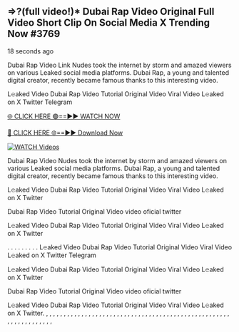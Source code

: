 ## =>?(full video!)* Dubai Rap Video Original Full Video Short Clip On Social Media X Trending Now #3769

18 seconds ago

Dubai Rap Video Link Nudes took the internet by storm and amazed viewers on various Leaked social media platforms. Dubai Rap, a young and talented digital creator, recently became famous thanks to this interesting video.

L𝚎aked Video Dubai Rap Video Tutorial Original Video Viral Video L𝚎aked on X Twitter Telegram

[🌐 CLICK HERE 🟢==►► WATCH NOW](https://dekho-ki-hoy-07-2k25.blogspot.com/2025/01/viral-on.html)

[🔴 CLICK HERE 🌐==►► Download Now](https://dekho-ki-hoy-07-2k25.blogspot.com/2025/01/viral-on.html)

[![WATCH Videos](https://i.imgur.com/dJHk4Zq.gif)](https://dekho-ki-hoy-07-2k25.blogspot.com/2025/01/viral-on.html)

Dubai Rap Video Nudes took the internet by storm and amazed viewers on various Leaked social media platforms. Dubai Rap, a young and talented digital creator, recently became famous thanks to this interesting video.

L𝚎aked Video Dubai Rap Video Tutorial Original Video Viral Video L𝚎aked on X Twitter

Dubai Rap Video Tutorial Original Video video oficial twitter

L𝚎aked Video Dubai Rap Video Tutorial Original Video Viral Video L𝚎aked on X Twitter

. . . . . . . . . L𝚎aked Video Dubai Rap Video Tutorial Original Video Viral Video L𝚎aked on X Twitter Telegram

L𝚎aked Video Dubai Rap Video Tutorial Original Video Viral Video L𝚎aked on X Twitter

Dubai Rap Video Tutorial Original Video video oficial twitter

L𝚎aked Video Dubai Rap Video Tutorial Original Video Viral Video L𝚎aked on X Twitter.
,
,
,
,
,
,
,
,
,
,
,
,
,
,
,
,
,
,
,
,
,
,
,
,
,
,
,
,
,
,
,
,
,
,
,
,
,
,
,
,
,
,
,
,
,
,
,
,
,
,
,
,
,
,
,
,
,
,
,
,
,
,
,
,
,